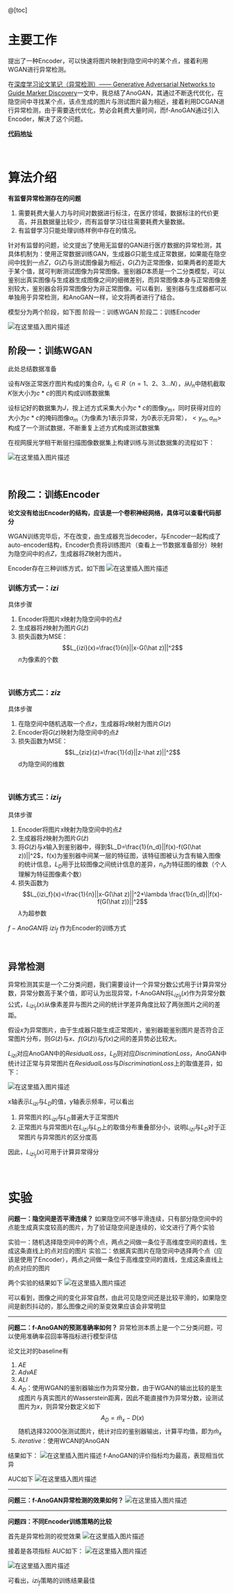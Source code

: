 ﻿@[toc]

# 主要工作
提出了一种Encoder，可以快速将图片映射到隐空间中的某个点，接着利用WGAN进行异常检测。

在[深度学习论文笔记（异常检测）—— Generative Adversarial Networks to Guide Marker Discovery](https://blog.csdn.net/dhaiuda/article/details/102736763)一文中，我总结了AnoGAN，其通过不断迭代优化，在隐空间中寻找某个点，该点生成的图片与测试图片最为相近，接着利用DCGAN进行异常检测，由于需要迭代优化，势必会耗费大量时间，而f-AnoGAN通过引入Encoder，解决了这个问题。

**[代码地址](https://github.com/tSchlegl/f-AnoGAN)**

<br>

# 算法介绍

**有监督异常检测存在的问题**

 1. 需要耗费大量人力与时间对数据进行标注，在医疗领域，数据标注的代价更高，并且数据量比较少，而有监督学习往往需要耗费大量数据。
 2. 有监督学习只能处理训练样例中存在的情况。
 
 针对有监督的问题，论文提出了使用无监督的GAN进行医疗数据的异常检测，其具体机制为：使用正常数据训练GAN，生成器$G$只能生成正常数据，如果能在隐空间中找到一点$Z$，$G(Z)$与测试图像最为相近，$G(Z)$为正常图像，如果两者的差距大于某个值，就可判断测试图像为异常图像。鉴别器$D$本质是一个二分类模型，可以鉴别出真实图像与生成器生成图像之间的细微差别，而异常图像本身与正常图像差别较大，鉴别器会将异常图像分为非正常图像。可以看到，鉴别器与生成器都可以单独用于异常检测，和AnoGAN一样，论文将两者进行了结合。

模型分为两个阶段，如下图
阶段一：训练WGAN
阶段二：训练Encoder

![在这里插入图片描述](https://img-blog.csdnimg.cn/2019110315372775.png?x-oss-process=image/watermark,type_ZmFuZ3poZW5naGVpdGk,shadow_10,text_aHR0cHM6Ly9ibG9nLmNzZG4ubmV0L2RoYWl1ZGE=,size_16,color_FFFFFF,t_70)

## 阶段一：训练WGAN

此处总结数据准备

设有$N$张正常医疗图片构成的集合$R$，$I_n \in R$（$n=1、2、3...N$），从$I_n$中随机截取$K$张大小为$c*c$的图片构成训练数据集

设标记好的数据集为$J$，按上述方式采集大小为$c*c$的图像$y_m$，同时获得对应的大小为$c*c$的掩码图像$a_m$（为像素为1表示异常，为0表示无异常），$<y_m,a_m>$构成了一个测试数据，不断重复上述方式构成测试数据集

在视网膜光学相干断层扫描图像数据集上构建训练与测试数据集的流程如下：

![在这里插入图片描述](https://img-blog.csdnimg.cn/20191103183358850.png?x-oss-process=image/watermark,type_ZmFuZ3poZW5naGVpdGk,shadow_10,text_aHR0cHM6Ly9ibG9nLmNzZG4ubmV0L2RoYWl1ZGE=,size_16,color_FFFFFF,t_70)


<br>

## 阶段二：训练Encoder

**论文没有给出Encoder的结构，应该是一个卷积神经网络，具体可以查看代码部分**

WGAN训练完毕后，不在改变，由生成器充当decoder，与Encoder一起构成了auto-encoder结构，Encoder负责将训练图片（查看上一节数据准备部分）映射为隐空间中的点$Z$，生成器将$Z$映射为图片。

Encoder存在三种训练方式，如下图
![在这里插入图片描述](https://img-blog.csdnimg.cn/20191103160036963.png?x-oss-process=image/watermark,type_ZmFuZ3poZW5naGVpdGk,shadow_10,text_aHR0cHM6Ly9ibG9nLmNzZG4ubmV0L2RoYWl1ZGE=,size_16,color_FFFFFF,t_70)

### 训练方式一：$izi$
具体步骤

 1. Encoder将图片x映射为隐空间中的点$\hat z$
 2. 生成器将$\hat z$映射为图片$G(\hat z)$
 3. 损失函数为MSE：$$L_{izi}(x)=\frac{1}{n}||x-G(\hat z)||^2$$ $n$为像素的个数


<br>

### 训练方式二：$ziz$
具体步骤

 1. 在隐空间中随机选取一个点$z$，生成器将$z$映射为图片$G(z)$
 2. Encoder将$G(z)$映射为隐空间中的点$\hat z$
 3. 损失函数为MSE：$$L_{ziz}(z)=\frac{1}{d}||z-\hat z)||^2$$ d为隐空间的维数

<br>

### 训练方式三：$izi_f$

具体步骤

 1. Encoder将图片x映射为隐空间中的点$\hat z$
 2. 生成器将$\hat z$映射为图片$G(\hat z)$
 3. 将$G(\hat z)$与$x$输入到鉴别器中，得到$L_D=\frac{1}{n_d}||f(x)-f(G(\hat z))||^2$，f(x)为鉴别器中间某一层的特征图，该特征图被认为含有输入图像的统计信息，$L_D$用于比较图像之间统计信息的差异，$n_d$为特征图的维数（个人理解为特征图像素个数）
 4. 损失函数为$$L_{izi_f}(x)=\frac{1}{n}||x-G(\hat z)||^2+\lambda \frac{1}{n_d}||f(x)-f(G(\hat z))||^2$$$\lambda$为超参数

$f-AnoGAN$将 $izi_f$ 作为Encoder的训练方式

<br>

## 异常检测
异常检测其实是一个二分类问题，我们需要设计一个异常分数公式用于计算异常分数，异常分数高于某个值，即可认为出现异常，f-AnoGAN将$L_{izi_f}(x)$作为异常分数公式，$L_{izi_f}(x)$从像素差异与图片之间的统计学差异角度比较了两张图片之间的差距。

假设$x$为异常图片，由于生成器只能生成正常图片，鉴别器能鉴别图片是否符合正常图片分布，则$G(\hat z)$与$x$、$f(G(\hat z))$与$f(x)$之间的差异势必比较大。

$L_{izi}$对应AnoGAN中的$Residual Loss$，$L_D$则对应$Discrimination Loss$，AnoGAN中统计过正常与异常图片在$Residual Loss$与$Discrimination Loss$上的取值差异，如下：

![在这里插入图片描述](https://img-blog.csdnimg.cn/20191103173813534.png?x-oss-process=image/watermark,type_ZmFuZ3poZW5naGVpdGk,shadow_10,text_aHR0cHM6Ly9ibG9nLmNzZG4ubmV0L2RoYWl1ZGE=,size_16,color_FFFFFF,t_70)

x轴表示$L_{izi}$与$L_D$的值，y轴表示频率，可以看出

 1. 异常图片的$L_{izi}$与$L_D$普遍大于正常图片
 2. 正常图片与异常图片在$L_{izi}$与$L_D$上的取值分布重叠部分小，说明$L_{izi}$与$L_D$对于正常图片与异常图片的区分度高

因此，$L_{izi_f}(x)$可用于计算异常得分


<br>

# 实验

**问题一：隐空间是否平滑连续？**
如果隐空间不够平滑连续，只有部分隐空间中的点能生成真实度较高的图片，为了验证隐空间是连续的，论文进行了两个实验

实验一：随机选择隐空间中的两个点，两点之间做一条位于高维度空间的直线，生成这条直线上的点对应的图片
实验二：依据真实图片在隐空间中选择两个点（应该是使用了Encoder），两点之间做一条位于高维度空间的直线，生成这条直线上的点对应的图片

两个实验的结果如下
![在这里插入图片描述](https://img-blog.csdnimg.cn/20191103201759766.png?x-oss-process=image/watermark,type_ZmFuZ3poZW5naGVpdGk,shadow_10,text_aHR0cHM6Ly9ibG9nLmNzZG4ubmV0L2RoYWl1ZGE=,size_16,color_FFFFFF,t_70)

可以看到，图像之间的变化非常自然，由此可见隐空间还是比较平滑的，如果隐空间是剧烈抖动的，那么图像之间的渐变效果应该会非常明显

---

**问题二：f-AnoGAN的预测准确率如何？**
异常检测本质上是一个二分类问题，可以使用准确率召回率等指标进行模型评估

论文比对的baseline有

 1. $AE$
 2. $AdvAE$
 3. $ALI$
 4. $A_D$：使用WGAN的鉴别器输出作为异常分数，由于WGAN的输出比较的是生成图片与真实图片的Wasserstein距离，因此不能直接作为异常分数，设测试图片为$x$，则异常分数定义如下$$A_D=\hat m_{x}-D(x)$$
 随机选择32000张测试图片，统计对应的鉴别器输出，计算平均值，即为$\hat m_x$
 6. $iterative$：使用WCAN的AnoGAN

结果如下：
![在这里插入图片描述](https://img-blog.csdnimg.cn/20191103202758698.png?x-oss-process=image/watermark,type_ZmFuZ3poZW5naGVpdGk,shadow_10,text_aHR0cHM6Ly9ibG9nLmNzZG4ubmV0L2RoYWl1ZGE=,size_16,color_FFFFFF,t_70)
f-AnoGAN的评价指标均为最高，表现相当优异

AUC如下
![在这里插入图片描述](https://img-blog.csdnimg.cn/20191103203158567.png?x-oss-process=image/watermark,type_ZmFuZ3poZW5naGVpdGk,shadow_10,text_aHR0cHM6Ly9ibG9nLmNzZG4ubmV0L2RoYWl1ZGE=,size_16,color_FFFFFF,t_70)

---

**问题三：f-AnoGAN异常检测的效果如何？**
![在这里插入图片描述](https://img-blog.csdnimg.cn/20191103203042140.png?x-oss-process=image/watermark,type_ZmFuZ3poZW5naGVpdGk,shadow_10,text_aHR0cHM6Ly9ibG9nLmNzZG4ubmV0L2RoYWl1ZGE=,size_16,color_FFFFFF,t_70)

---

**问题四：不同Encoder训练策略的比较**

首先是异常检测的视觉效果
![在这里插入图片描述](https://img-blog.csdnimg.cn/2019110320342041.png?x-oss-process=image/watermark,type_ZmFuZ3poZW5naGVpdGk,shadow_10,text_aHR0cHM6Ly9ibG9nLmNzZG4ubmV0L2RoYWl1ZGE=,size_16,color_FFFFFF,t_70)

接着是各项指标
AUC如下：
![在这里插入图片描述](https://img-blog.csdnimg.cn/201911032035029.png?x-oss-process=image/watermark,type_ZmFuZ3poZW5naGVpdGk,shadow_10,text_aHR0cHM6Ly9ibG9nLmNzZG4ubmV0L2RoYWl1ZGE=,size_16,color_FFFFFF,t_70)

![在这里插入图片描述](https://img-blog.csdnimg.cn/20191103203519325.png?x-oss-process=image/watermark,type_ZmFuZ3poZW5naGVpdGk,shadow_10,text_aHR0cHM6Ly9ibG9nLmNzZG4ubmV0L2RoYWl1ZGE=,size_16,color_FFFFFF,t_70)

可看出，$izi_f$策略的训练结果最佳
